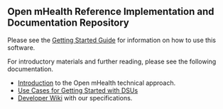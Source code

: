## Open mHealth Reference Implementation and Documentation Repository

Please see the [Getting Started Guide](https://github.com/openmhealth/developer/wiki/DSU-Reference-Implementation:-Getting-Started) for information on how to use this software.

For introductory materials and further reading, please see the following documentation.

* [Introduction](http://openmhealth.org/developers/overview/) to the Open mHealth technical approach.
* [Use Cases for Getting Started with DSUs](https://github.com/openmhealth/developer/wiki/DSU-Getting-Started-Guide)
* [Developer Wiki](https://github.com/openmhealth/developer/wiki) with our specifications.


